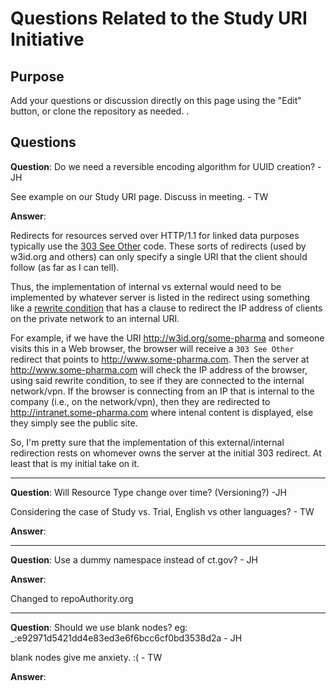 # Questions Related to the Study URI Initiative

## Purpose
Add your questions or discussion directly on this page using the "Edit" button, 
or clone the repository as needed. 
.

## Questions

**Question**: Do we need a reversible encoding algorithm for UUID creation? -JH

See example on our Study URI page. Discuss in meeting. - TW


**Answer**:

Redirects for resources served over HTTP/1.1 for linked data purposes typically use the [303 See Other][303] code. These sorts of redirects (used by w3id.org and others) can only specify a single URI that the client should follow (as far as I can tell). 

Thus, the implementation of internal vs external would need to be implemented by whatever server is listed in the redirect using something like a [rewrite condition][rewritecond] that has a clause to redirect the IP address of clients on the private network to an internal URI.

For example, if we have the URI <http://w3id.org/some-pharma> and someone visits this in a Web browser, the browser will receive a `303 See Other` redirect that points to <http://www.some-pharma.com>. Then the server at <http://www.some-pharma.com> will check the IP address of the browser, using said rewrite condition, to see if they are connected to the internal network/vpn. If the browser is connecting from an IP that is internal to the company (i.e., on the network/vpn), then they are redirected to <http://intranet.some-pharma.com> where intenal content is displayed, else they simply see the public site.

So, I'm pretty sure that the implementation of this external/internal redirection rests on whomever owns the server at the initial 303 redirect. At least that is my initial take on it.

[303]: <https://www.w3.org/Protocols/rfc2616/rfc2616-sec10.html#sec10.3.4>
[rewritecond]: <https://httpd.apache.org/docs/current/mod/mod_rewrite.html#rewritecond>

---

**Question**: Will Resource Type change over time? (Versioning?) -JH

Considering the case of Study vs. Trial, English vs other languages? - TW

**Answer**:

  
---

**Question**: Use a dummy namespace instead of ct.gov? - JH

**Answer**:

Changed to repoAuthority.org


---

**Question**: Should we use blank nodes? eg: _:e92971d5421dd4e83ed3e6f6bcc6cf0bd3538d2a - JH

blank nodes give me anxiety. :(   - TW

**Answer**:



